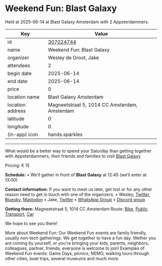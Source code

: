 # Weekend Fun: Blast Galaxy
Held at 2025-06-14 at Blast Galaxy Amsterdam with 2 Appsterdammers.
        
|Key|Value
|---|---|
|id|[307024744](https://www.meetup.com/appsterdam/events/307024744/)|
|name|Weekend Fun: Blast Galaxy|
|organizer|Wesley de Groot, Jake|
|attendees|2|
|begin date|2025-06-14|
|end date|2025-06-14|
|price|0|
|location name|Blast Galaxy Amsterdam|
|location address|Magneetstraat 5, 1014 CC Amsterdam, Amsterdam|
|latitude|0|
|longitude|0|
|(in-app) icon|hands.sparkles|

---

What would be a better way to spend your Saturday than getting together with Appsterdammers, their friends and families to visit [Blast Galaxy](https://blastgalaxy.nl/)

Pricing: € 15

**Schedule:**
• We'll gather in front of **Blast Galaxy** at 12:45 (we’ll enter at 13:00)

**Contact information:**
If you want to meet us later, get lost or for any other reason need to get in touch with one of the organizers.
• Wesley, [Twitter](http://twitter.com/0xWDG/), [Bluesky](https://bsky.app/profile/0xwdg.bsky.social), [Mastodon](https://mastodon.social/@0xWDG)
• Jake, [Twitter](http://twitter.com/jake_ruston/)
• [WhatsApp Group](https://appsterdam.rs/whatsapp)
• [Discord group](https://appsterdam.rs/discord)

**Getting there:**
Magneetstraat 5, 1014 CC Amsterdam
Route: [Bike](http://maps.apple.com/?daddr=Magneetstraat%205%2C%201014%20CC%20Amsterdam&t=m&dirflg=b), [Public Transport](http://maps.apple.com/?daddr=Magneetstraat%205%2C%201014%20CC%20Amsterdam&t=m&dirflg=r), [Car](http://maps.apple.com/?daddr=Magneetstraat%205%2C%201014%20CC%20Amsterdam&t=m&dirflg=d)

We hope to see you there!

More about Weekend Fun:
Our Weekend Fun events are family friendly, usually non-tech gatherings. We get together to have a fun day. Wether you are coming by yourself, or you're bringing your kids, parents, neighbors, colleagues, partner, friends, everyone is welcome to join! Examples of Weekend Fun events: Game Days, picnics, NEMO, walking tours through other cities, boat trips, several museums and much more.

